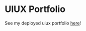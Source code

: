 # UIUX Portfolio

See my deployed uiux portfolio [here](https://davideskilson.github.io/uiux-portfolio/)!
